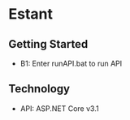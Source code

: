 # Estant
## Getting Started
- B1: Enter runAPI.bat to run API
## Technology
- API: ASP.NET Core v3.1